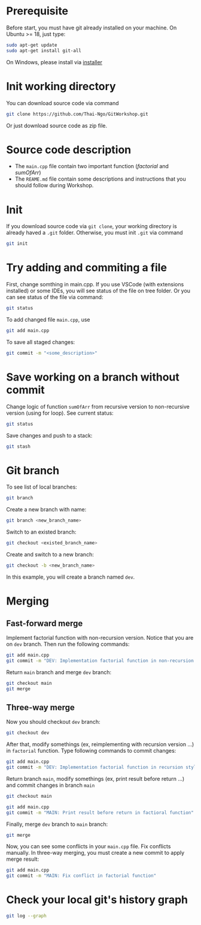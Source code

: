 # Prerequisite
Before start, you must have git already installed on your machine.
On Ubuntu >= 18, just type:
```bash
sudo apt-get update
sudo apt-get install git-all
```
On Windows, please install via [installer](https://git-scm.com/download/win) 
# Init working directory
You can download source code via command
```bash
git clone https://github.com/Thai-Ngo/GitWorkshop.git
```
Or just download source code as zip file.

# Source code description
- The `main.cpp` file contain two important function (_factorial_ and _sumOfArr_) 
- The `REAME.md` file contain some descriptions and instructions that you should follow during Workshop.

# Init
If you download source code via `git clone`, your working directory is already haved a `.git` folder.
Otherwise, you must init `.git` via command
```bash
git init
```
# Try adding and commiting a file
First, change somthing in main.cpp. If you use VSCode (with extensions installed) or some IDEs, you will see status of the file on tree folder.
Or you can see status of the file via command:
```bash
git status
```
To add changed file `main.cpp`, use
```bash
git add main.cpp
```
To save all staged changes:
```bash
git commit -m "<some_description>"
```

# Save working on a branch without commit
Change logic of function `sumOfArr` from recursive version to non-recursive version (using for loop).
See current status: 
```bash
git status
```
Save changes and push to a stack:
```bash
git stash
```
# Git branch
To see list of local branches:
```bash
git branch
```
Create a new branch with name:
```bash
git branch <new_branch_name>
```
Switch to an existed branch:
```bash
git checkout <existed_branch_name>
```
Create and switch to a new branch:
```bash
git checkout -b <new_branch_name>
```

In this example, you will create a branch named `dev`.
# Merging
## Fast-forward merge
Implement factorial function with non-recursion version. Notice that you are on `dev` branch.
Then run the following commands:
```bash
git add main.cpp
git commit -m "DEV: Implementation factorial function in non-recursion style"
```
Return `main` branch and merge `dev` branch:
```bash
git checkout main
git merge
```

## Three-way merge
Now you should checkout `dev` branch:
```bash
git checkout dev
```
After that, modify somethings (ex, reimplementing with recursion version ...) in `factorial` function.
Type following commands to commit changes:
```bash
git add main.cpp
git commit -m "DEV: Implementation factorial function in recursion style"
```

Return branch `main`, modify somethings (ex, print result before return ...) and commit changes in branch `main`
```bash
git checkout main
```

```bash
git add main.cpp
git commit -m "MAIN: Print result before return in factioral function"
```

Finally, merge `dev` branch to `main` branch:
```bash
git merge
```

Now, you can see some conflicts in your `main.cpp` file. Fix conflicts manually.
In three-way merging, you must create a new commit to apply merge result:
```bash
git add main.cpp
git commit -m "MAIN: Fix conflict in factorial function"
```
# Check your local git's history graph    
```bash
git log --graph
```
